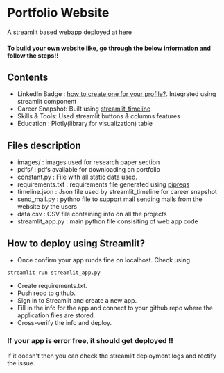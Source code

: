 # Portfolio Website

A streamlit based webapp deployed at [here](https://portfolio-website-2h1e.onrender.com/)

#### To build your own website like, go through the below information and follow the steps!!

## Contents

- LinkedIn Badge : [how to create one for your profile?](https://www.linkedin.com/pulse/how-create-linkedin-badge-your-website-amy-wallin/). Integrated using streamlit component
- Career Snapshot: Built using [streamlit_timeline](https://pypi.org/project/streamlit-timeline/)
- Skills & Tools: Used streamlit buttons & columns features
- Education : Plotly(library for visualization) table

## Files description
* images/ : images used for research paper section
* pdfs/ : pdfs available for downloading on portfolio
* constant.py : File with all static data used. 
* requirements.txt : requirements file generated using [pipreqs](https://pypi.org/project/pipreqs/)
* timeline.json : Json file used by streamlit_timeline for career snapshot
* send_mail.py : pythno file to support mail sending mails from the website by the users
* data.csv : CSV file containing info on all the projects
* streamlit_app.py : main python file consisiting of web app code

## How to deploy using Streamlit?
* Once confirm your app runds fine on localhost. Check using 
```
streamlit run streamlit_app.py 
```
* Create requirements.txt. 
* Push repo to github.
* Sign in to Streamlit and create a new app. 
* Fill in the info for the app and connect to your github repo where the application files are stored. 
* Cross-verify the info and deploy.

### If your app is error free, it should get deployed !!
If it doesn't then you can check the streamlit deployment logs and rectify the issue.
